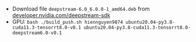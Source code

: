 - Download file `deepstream-6.0_6.0.0-1_amd64.deb` from [developer.nvidia.com/deepstream-sdk](https://developer.nvidia.com/deepstream-sdk)
- GPU: `bash ./build_push.sh hiennguyen9874 ubuntu20.04-py3.8-cuda11.3-tensorrt8.0-v0.1 ubuntu20.04-py3.8-cuda11.3-tensorrt8.0-deepstream6.0-v0.1`
